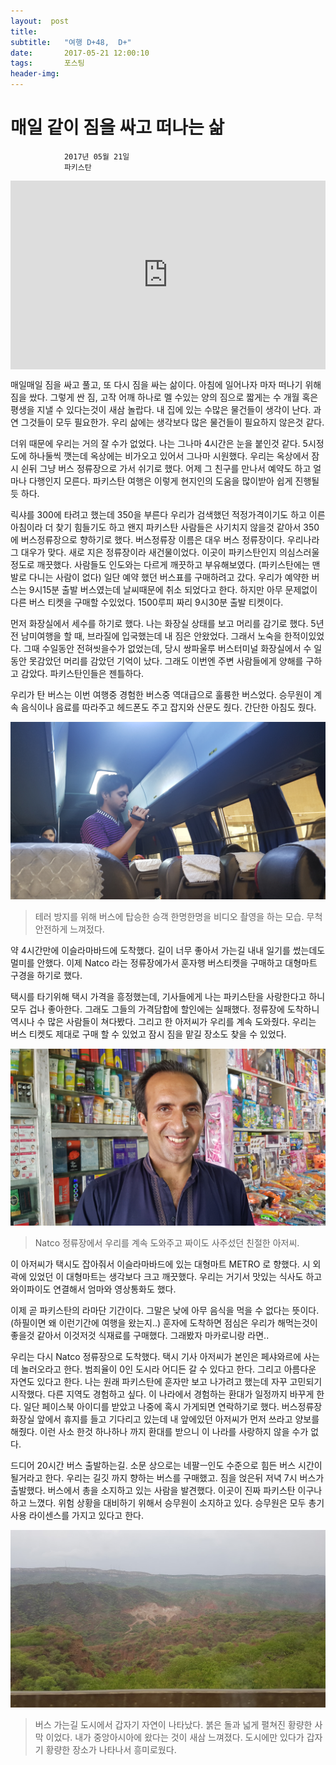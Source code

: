 ```yaml
---
layout:  post
title:   
subtitle:   "여행 D+48,  D+"
date:       2017-05-21 12:00:10
tags:       포스팅
header-img:
---
```


# 매일 같이 짐을 싸고 떠나는 삶

```
			2017년 05월 21일
			파키스탄
```




<center>
<style>
	.google-maps {
		position: relative;
		padding-bottom: 60%; // This is the aspect ratio
		height: 0;
		overflow: hidden;
	}
	.google-maps iframe {
		position: absolute;
		top: 0;
		left: 0;
		width: 100% !important;
		height: 100% !important;
	}
</style>

<div class="google-maps">
	<iframe src="https://www.google.com/maps/embed?pb=!1m18!1m12!1m3!1d6622.736972853696!2d74.22975941682829!3d31.470158380370385!2m3!1f0!2f0!3f0!3m2!1i1024!2i768!4f13.1!3m3!1m2!1s0x0%3A0xde95c79736f2590d!2sDaewoo%20Express%20Lahore%20Terminal!5e0!3m2!1sen!2skr!4v1567081889340!5m2!1sen!2skr" width="600" height="450" frameborder="0" style="border:0;" allowfullscreen=""></iframe>
</div>
</center>


매일매일 짐을 싸고 풀고, 또 다시 짐을 싸는 삶이다. 아침에 일어나자 마자 떠나기 위해 짐을 쌌다. 그렇게 싼 짐, 고작 어깨 하나로 멜 수있는 양의 짐으로 짧게는 수 개월 혹은 평생을 지낼 수 있다는것이 새삼 놀랍다. 내 집에 있는 수많은 물건들이 생각이 난다. 과연 그것들이 모두 필요한가. 우리 삶에는 생각보다 많은 물건들이 필요하지 않은것 같다. 

더위 때문에 우리는 거의 잘 수가 없었다. 나는 그나마 4시간은 눈을 붙인것 같다. 5시정도에 하나둘씩 깻는데 옥상에는 비가오고 있어서 그나마 시원했다. 우리는 옥상에서 잠시 쉰뒤 그냥 버스 정류장으로 가서 쉬기로 했다. 어제 그 친구를 만나서 예약도 하고 얼마나 다행인지 모른다. 파키스탄 여행은 이렇게 현지인의 도움을 많이받아 쉽게 진행될듯 하다.

릭샤를 300에 타려고 했는데 350을 부른다 우리가 검색했던 적정가격이기도 하고 이른아침이라 더 찾기 힘들기도 하고 왠지 파키스탄 사람들은 사기치지 않을것 같아서 350에 버스정류장으로 향하기로 했다. 버스정류장 이름은 대우 버스 정류장이다. 우리나라 그 대우가 맞다. 새로 지은 정류장이라 새건물이었다. 이곳이 파키스탄인지 의심스러울 정도로 깨끗했다. 사람들도 인도와는 다르게 깨끗하고 부유해보였다. (파키스탄에는 맨발로 다니는 사람이 없다) 일단 예약 했던 버스표를 구매하려고 갔다. 우리가 예약한 버스는 9시15분 출발 버스였는데 날씨때문에 취소 되었다고 한다. 하지만 아무 문제없이 다른 버스 티켓을 구매할 수있었다. 1500루피 짜리 9시30분 출발 티켓이다. 

먼저 화장실에서 세수를 하기로 했다. 나는 화장실 상태를 보고 머리를 감기로 했다. 5년전 남미여행을 할 때, 브라질에 입국했는데 내 짐은 안왔었다. 그래서 노숙을 한적이있었다. 그때 수일동안 전혀씻을수가 없었는데, 당시 쌍파울루 버스터미널 화장실에서 수 일동안 못감았던 머리를 감았던 기억이 났다. 그래도 이번엔 주변 사람들에게 양해를 구하고 감았다. 파키스탄인들은 젠틀하다. 

우리가 탄 버스는 이번 여행중 경험한 버스중 역대급으로 훌륭한 버스었다. 승무원이 계속 음식이나 음료를 따라주고 헤드폰도 주고 잡지와 산문도 줬다. 간단한 아침도 줬다.



![](/img/170521-video.jpg)
> 테러 방지를 위해 버스에 탑승한 승객 한명한명을 비디오 촬영을 하는 모습. 무척 안전하게 느껴젔다. 

약 4시간만에 이슬라마바드에 도착했다. 길이 너무 좋아서 가는길 내내 일기를 썼는데도 멀미를 안했다. 이제 Natco 라는 정류장에가서 훈자행 버스티켓을 구매하고 대형마트 구경을 하기로 했다. 

택시를 타기위해 택시 가격을 흥정했는데, 기사들에게 나는 파키스탄을 사랑한다고 하니 모두 겁나 좋아한다. 그래도 그들의 가격담합에 할인에는 실패했다. 정류장에 도착하니 역시나 수 많은 사람들이 쳐다봤다. 그리고 한 아저씨가 우리를 계속 도와줬다. 우리는 버스 티켓도 제대로 구매 할 수 있었고 잠시 짐을 맡길 장소도 찾을 수 있었다. 


![](/img/170521-man.jpg)
> Natco 정류장에서 우리를 계속 도와주고 짜이도 사주섰던 친절한 아저씨.

이 아저씨가 택시도 잡아줘서 이슬라마바드에 있는 대형마트 METRO 로 향했다. 시 외곽에 있었던 이 대형마트는 생각보다 크고 깨끗했다. 우리는 거기서 맛있는 식사도 하고 와이파이도 연결해서 엄마와 영상통화도 했다.

이제 곧 파키스탄의 라마단 기간이다. 그말은 낮에 아무 음식을 먹을 수 없다는 뜻이다. (하필이면 왜 이런기간에 여행을 왔는지..) 훈자에 도착하면 점심은 우리가 해먹는것이 좋을것 같아서 이것저것 식재료를 구매했다. 그래봤자 마카로니랑 라면.. 

우리는 다시 Natco 정류장으로 도착했다. 택시 기사 아저씨가 본인은 페샤와르에 사는데 놀러오라고 한다. 범죄율이 0인 도시라 어디든 갈 수 있다고 한다. 그리고 아름다운 자연도 있다고 한다. 나는 원래 파키스탄에 훈자만 보고 나가려고 했는데 자꾸 고민되기 시작했다. 다른 지역도 경험하고 싶다. 이 나라에서 경험하는 환대가 일정까지 바꾸게 한다. 일단 페이스북 아이디를 받았고 나중에 혹시 가게되면 연락하기로 했다. 버스정류장 화장실 앞에서 휴지를 들고 기다리고 있는데 내 앞에있던 아저씨가 먼저 쓰라고 양보를 해줬다. 이런 사소 한것 하나하나 까지 환대를 받으니 이 나라를 사랑하지 않을 수가 없다.

드디어 20시간 버스 출발하는길. 소문 상으로는 네팔ㅡ인도 수준으로 힘든 버스 시간이 될거라고 한다. 우리는 길깃 까지 향하는 버스를 구매했고. 짐을 얹은뒤 저녁 7시 버스가 출발했다. 버스에서 총을 소지하고 있는 사람을 발견했다. 이곳이 진짜 파키스탄 이구나 하고 느꼈다. 위험 상황을 대비하기 위해서 승무원이 소지하고 있다. 승무원은 모두 총기 사용 라이센스를 가지고 있다고 한다. 

![](/img/170521-nature.jpg)
> 버스 가는길 도시에서 갑자기 자연이 나타났다. 붉은 돌과 넓게 펼쳐진 황량한 사막 이었다. 내가 중앙아시아에 왔다는 것이 새삼 느껴졌다. 도시에만 있다가 갑자기 황량한 장소가 나타나서 흥미로웠다. 

